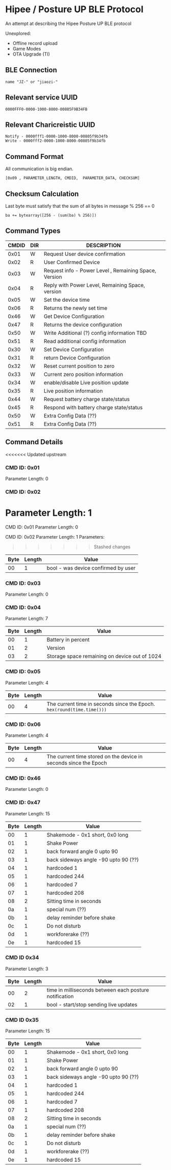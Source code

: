 # Hipee / Posture UP BLE Protocol

An attempt at describing the Hipee Posture UP BLE protocol

Unexplored:

* Offline record upload
* Game Modes
* OTA Upgrade (TI)


## BLE Connection

```name "JZ-" or "jiaozi-"```

## Relevant service UUID
```0000FFF0-0000-1000-8000-00805F9B34FB```

## Relevant Charicreistic UUID
```
Notify - 0000fff1-0000-1000-8000-00805f9b34fb
Write - 0000fff2-0000-1000-8000-00805f9b34fb
```

## Command Format

All communication is big endian.

```
[0x09 , PARAMETER_LENGTH, CMDID,  PARAMETER_DATA, CHECKSUM]
```

## Checksum Calculation

Last byte must satisfy that the sum of all bytes in message % 256 == 0

```
ba += bytearray([256 - (sum(ba) % 256)])
```


## Command Types

| CMDID | DIR  | DESCRIPTION
| ----- | ---- | -----------
| 0x01  | W    | Request User device confirmation
| 0x02  | R    | User Confirmed Device
| 0x03  | W    | Request info - Power Level , Remaining Space, Version
| 0x04  | R    | Reply with Power Level, Remaining Space, version
| 0x05  | W    | Set the device time
| 0x06  | R    | Returns the newly set time
| 0x46  | W    | Get Device Configuration
| 0x47  | R    | Returns the device configuration
| 0x50  | W    | Write Additional (?) config information TBD
| 0x51  | R    | Read additional config information
| 0x30  | W    | Set Device Configuration
| 0x31  | R    | return Device Configuration
| 0x32  | W    | Reset current position to zero
| 0x33  | W    | Current zero position information
| 0x34  | W    | enable/disable Live position update
| 0x35  | R    | Live position information
| 0x44  | W    | Request battery charge state/status
| 0x45  | R    | Respond with battery charge state/status
| 0x50  | W    | Extra Config Data (??)
| 0x51  | R    | Extra Config Data (??)


## Command Details

<<<<<<< Updated upstream
### CMD ID: 0x01
Parameter Length: 0

### CMD ID: 0x02
Parameter Length: 1
=======
CMD ID: 0x01
Parameter Length: 0

CMD ID: 0x02
Parameter Length: 1
Parameters:
>>>>>>> Stashed changes

| Byte | Length | Value |
| ---- | ------ | ----- |
| 00   | 1      |bool - was device confirmed by user

### CMD ID: 0x03
Parameter Length: 0

### CMD ID: 0x04
Parameter Length: 7

| Byte | Length | Value |
| ---- | ------ | ----- |
| 00   | 1      | Battery in percent
| 01   | 2      | Version
| 03   | 2      | Storage space remaining on device out of 1024


### CMD ID: 0x05
Parameter Length: 4

| Byte | Length | Value |
| ---- | ------ | ----- |
| 00   | 4      | The current time in seconds since the Epoch. ```hex(round(time.time()))```


### CMD ID: 0x06
Parameter Length: 4

| Byte | Length | Value |
| ---- | ------ | ----- |
| 00   | 4      | The current time stored on the device in seconds since the Epoch

### CMD ID: 0x46
Parameter Length: 0

### CMD ID: 0x47
Parameter Length: 15

| Byte | Length | Value |
| ---- | ------ | ----- |
| 00   | 1      | Shakemode - 0x1 short, 0x0 long
| 01   | 1      | Shake Power
| 02   | 1      | back forward angle 0 upto 90
| 03   | 1      | back sideways angle -90 upto 90 (??)
| 04   | 1      | hardcoded 1
| 05   | 1      | hardcoded 244
| 06   | 1      | hardcoded 7
| 07   | 1      | hardcoded 208
| 08   | 2      | Sitting time in seconds
| 0a   | 1      | special num (??)
| 0b   | 1      | delay reminder before shake
| 0c   | 1      | Do not disturb
| 0d   | 1      | workforerake (??)
| 0e   | 1      | hardcoded 15


### CMD ID 0x34
Parameter Length: 3

| Byte | Length | Value |
| ---- | ------ | ----- |
| 00   | 2      | time in milliseconds between each posture notification
| 02   | 1      | bool - start/stop sending live updates

### CMD ID 0x35
Parameter Length: 15

| Byte | Length | Value |
| ---- | ------ | ----- |
| 00   | 1      | Shakemode - 0x1 short, 0x0 long
| 01   | 1      | Shake Power
| 02   | 1      | back forward angle 0 upto 90
| 03   | 1      | back sideways angle -90 upto 90 (??)
| 04   | 1      | hardcoded 1
| 05   | 1      | hardcoded 244
| 06   | 1      | hardcoded 7
| 07   | 1      | hardcoded 208
| 08   | 2      | Sitting time in seconds
| 0a   | 1      | special num (??)
| 0b   | 1      | delay reminder before shake
| 0c   | 1      | Do not disturb
| 0d   | 1      | workforerake (??)
| 0e   | 1      | hardcoded 15
